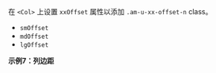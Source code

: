在 `<Col>` 上设置 `xxOffset` 属性以添加 `.am-u-xx-offset-n` class。

- `smOffset`
- `mdOffset`
- `lgOffset`

**示例7：列边距**

